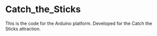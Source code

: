 # Catch_the_Sticks

This is the code for the Arduino platform. Developed for the Catch the Sticks attraction.
